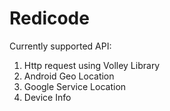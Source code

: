 # Redicode

Currently supported API:

1. Http request using Volley Library
2. Android Geo Location 
3. Google Service Location
4. Device Info